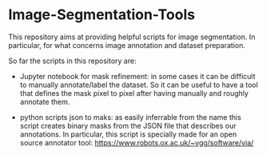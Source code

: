 # Image-Segmentation-Tools

This repository aims at providing helpful scripts for image segmentation. In particular, for what concerns image annotation and dataset preparation.


So far the scripts in this repository are:

- Jupyter notebook for mask refinement: in some cases it can be difficult to manually annotate/label the dataset. So it can be useful to have a tool that defines the mask pixel to pixel after having manually and roughly annotate them.

- python scripts json to maks: as easily inferrable from the name this script creates binary masks from the JSON file that describes our annotations. In particular, this script is specially made for an open source annotator tool: https://www.robots.ox.ac.uk/~vgg/software/via/

